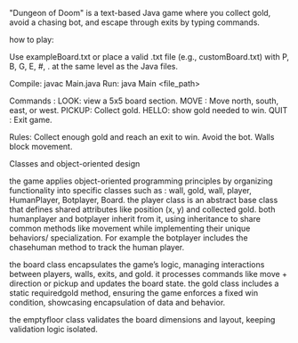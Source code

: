 "Dungeon of Doom" is a text-based Java game where you collect gold, avoid a chasing bot, and escape through exits by typing commands.

how to play: 

Use exampleBoard.txt or place a valid .txt file (e.g., customBoard.txt) with P, B, G, E, #, . at the same level as the Java files.

Compile: javac Main.java
Run: java Main <file_path>

Commands :
LOOK: view a 5x5 board section.
MOVE <direction>: Move north, south, east, or west.
PICKUP:  Collect gold.
HELLO: show gold needed to win.
QUIT : Exit game.

Rules:
Collect enough gold and reach an exit to win.
Avoid the bot.
Walls block movement.


Classes and object-oriented design

the game applies object-oriented programming principles by organizing functionality into specific classes such as :  wall, gold, wall, player, HumanPlayer, Botplayer, Board. 
the player class is an abstract base class that defines shared attributes like position (x, y) and collected gold. both humanplayer and botplayer inherit from it, using inheritance to share common methods like movement while implementing their unique behaviors/ specialization. For example the botplayer includes the chasehuman method to track the human player.

the board class encapsulates the game’s logic, managing interactions between players, walls, exits, and gold. it processes commands like move + direction or pickup and updates the board state. the gold class includes a static requiredgold method, ensuring the game enforces a fixed win condition, showcasing encapsulation of data and behavior.

the emptyfloor class validates the board dimensions and layout, keeping validation logic isolated. 






